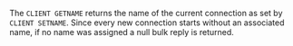 The `CLIENT GETNAME` returns the name of the current connection as set by `CLIENT SETNAME`. Since every new connection starts without an associated name, if no name was assigned a null bulk reply is returned.
